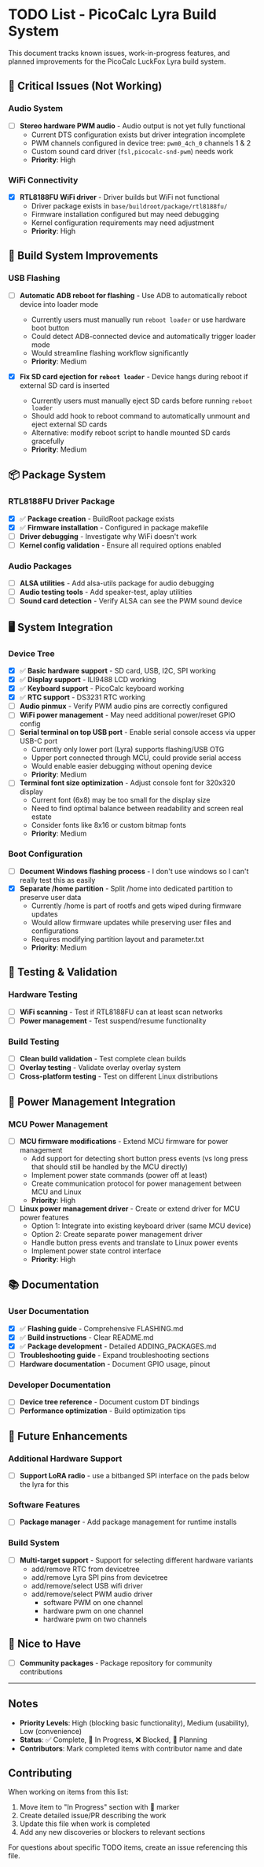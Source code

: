# TODO List - PicoCalc Lyra Build System

This document tracks known issues, work-in-progress features, and planned improvements for the PicoCalc LuckFox Lyra build system.

## 🚨 Critical Issues (Not Working)

### Audio System
- [ ] **Stereo hardware PWM audio** - Audio output is not yet fully functional
  - Current DTS configuration exists but driver integration incomplete
  - PWM channels configured in device tree: `pwm0_4ch_0` channels 1 & 2
  - Custom sound card driver (`fsl,picocalc-snd-pwm`) needs work
  - **Priority**: High

### WiFi Connectivity  
- [x] **RTL8188FU WiFi driver** - Driver builds but WiFi not functional
  - Driver package exists in `base/buildroot/package/rtl8188fu/`
  - Firmware installation configured but may need debugging
  - Kernel configuration requirements may need adjustment
  - **Priority**: High

## 🔧 Build System Improvements

### USB Flashing
- [ ] **Automatic ADB reboot for flashing** - Use ADB to automatically reboot device into loader mode
  - Currently users must manually run `reboot loader` or use hardware boot button
  - Could detect ADB-connected device and automatically trigger loader mode
  - Would streamline flashing workflow significantly
  - **Priority**: Medium

- [x] **Fix SD card ejection for `reboot loader`** - Device hangs during reboot if external SD card is inserted
  - Currently users must manually eject SD cards before running `reboot loader`
  - Should add hook to reboot command to automatically unmount and eject external SD cards
  - Alternative: modify reboot script to handle mounted SD cards gracefully
  - **Priority**: Medium

## 📦 Package System

### RTL8188FU Driver Package
- [x] ✅ **Package creation** - BuildRoot package exists
- [x] ✅ **Firmware installation** - Configured in package makefile
- [ ] **Driver debugging** - Investigate why WiFi doesn't work
- [ ] **Kernel config validation** - Ensure all required options enabled

### Audio Packages
- [ ] **ALSA utilities** - Add alsa-utils package for audio debugging
- [ ] **Audio testing tools** - Add speaker-test, aplay utilities
- [ ] **Sound card detection** - Verify ALSA can see the PWM sound device

## 🖥️ System Integration

### Device Tree
- [x] ✅ **Basic hardware support** - SD card, USB, I2C, SPI working
- [x] ✅ **Display support** - ILI9488 LCD working
- [x] ✅ **Keyboard support** - PicoCalc keyboard working  
- [x] ✅ **RTC support** - DS3231 RTC working
- [ ] **Audio pinmux** - Verify PWM audio pins are correctly configured
- [ ] **WiFi power management** - May need additional power/reset GPIO config
- [ ] **Serial terminal on top USB port** - Enable serial console access via upper USB-C port
  - Currently only lower port (Lyra) supports flashing/USB OTG
  - Upper port connected through MCU, could provide serial access
  - Would enable easier debugging without opening device
  - **Priority**: Medium
- [ ] **Terminal font size optimization** - Adjust console font for 320x320 display
  - Current font (6x8) may be too small for the display size
  - Need to find optimal balance between readability and screen real estate
  - Consider fonts like 8x16 or custom bitmap fonts
  - **Priority**: Medium

### Boot Configuration
- [ ] **Document Windows flashing process** - I don't use windows so I can't really test this as easily
- [x] **Separate /home partition** - Split /home into dedicated partition to preserve user data
  - Currently /home is part of rootfs and gets wiped during firmware updates
  - Would allow firmware updates while preserving user files and configurations
  - Requires modifying partition layout and parameter.txt
  - **Priority**: Medium

## 🧪 Testing & Validation

### Hardware Testing
- [ ] **WiFi scanning** - Test if RTL8188FU can at least scan networks
- [ ] **Power management** - Test suspend/resume functionality

### Build Testing
- [ ] **Clean build validation** - Test complete clean builds
- [ ] **Overlay testing** - Validate overlay overlay system
- [ ] **Cross-platform testing** - Test on different Linux distributions

## 🔌 Power Management Integration

### MCU Power Management
- [ ] **MCU firmware modifications** - Extend MCU firmware for power management
  - Add support for detecting short button press events (vs long press that 
    should still be handled by the MCU directly)
  - Implement power state commands (power off at least)
  - Create communication protocol for power management between MCU and Linux
  - **Priority**: High
- [ ] **Linux power management driver** - Create or extend driver for MCU power features
  - Option 1: Integrate into existing keyboard driver (same MCU device)
  - Option 2: Create separate power management driver
  - Handle button press events and translate to Linux power events
  - Implement power state control interface
  - **Priority**: High

## 📚 Documentation

### User Documentation
- [x] ✅ **Flashing guide** - Comprehensive FLASHING.md
- [x] ✅ **Build instructions** - Clear README.md
- [x] ✅ **Package development** - Detailed ADDING_PACKAGES.md
- [ ] **Troubleshooting guide** - Expand troubleshooting sections
- [ ] **Hardware documentation** - Document GPIO usage, pinout

### Developer Documentation
- [ ] **Device tree reference** - Document custom DT bindings
- [ ] **Performance optimization** - Build optimization tips

## 🔮 Future Enhancements

### Additional Hardware Support
- [ ] **Support LoRA radio** - use a bitbanged SPI interface on the pads below the lyra for this

### Software Features
- [ ] **Package manager** - Add package management for runtime installs

### Build System
- [ ] **Multi-target support** - Support for selecting different hardware variants
    - add/remove RTC from devicetree
    - add/remove Lyra SPI pins from devicetree
    - add/remove/select USB wifi driver
    - add/remove/select PWM audio driver
        - software PWM on one channel
        - hardware pwm on one channel
        - hardware pwm on two channels

## 🚀 Nice to Have

- [ ] **Community packages** - Package repository for community contributions

---

## Notes

- **Priority Levels**: High (blocking basic functionality), Medium (usability), Low (convenience)
- **Status**: ✅ Complete, 🚧 In Progress, ❌ Blocked, 📝 Planning
- **Contributors**: Mark completed items with contributor name and date

## Contributing

When working on items from this list:

1. Move item to "In Progress" section with 🚧 marker
2. Create detailed issue/PR describing the work
3. Update this file when work is completed
4. Add any new discoveries or blockers to relevant sections

For questions about specific TODO items, create an issue referencing this file.
